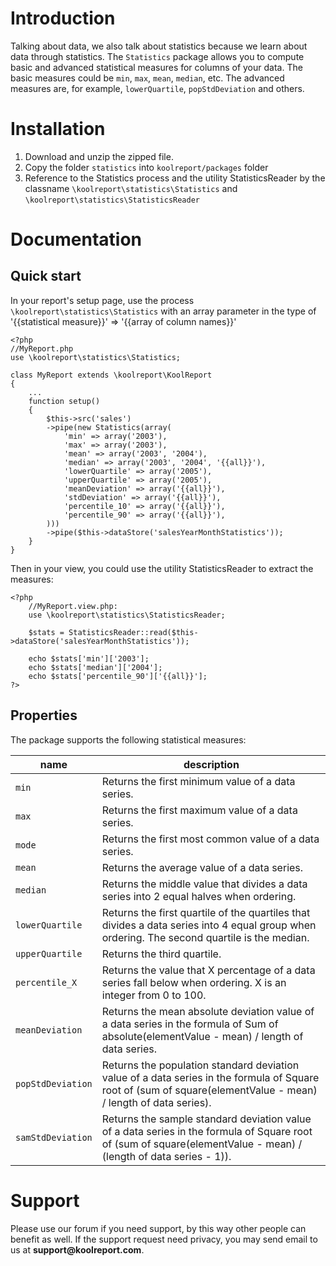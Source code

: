 # Introduction

Talking about data, we also talk about statistics because we learn about data through statistics. The `Statistics` package allows you to compute basic and advanced statistical measures for columns of your data. The basic measures could be `min`, `max`, `mean`, `median`, etc. The advanced measures are, for example, `lowerQuartile`, `popStdDeviation` and others.

# Installation

1. Download and unzip the zipped file.
2. Copy the folder `statistics` into `koolreport/packages` folder
3. Reference to the Statistics process and the utility StatisticsReader by the classname `\koolreport\statistics\Statistics` and `\koolreport\statistics\StatisticsReader`


# Documentation

## Quick start

In your report's setup page, use the process `\koolreport\statistics\Statistics` with an array parameter in the type of '{{statistical measure}}' => '{{array of column names}}'

```
<?php
//MyReport.php
use \koolreport\statistics\Statistics;

class MyReport extends \koolreport\KoolReport
{
    ...
    function setup()
    {
        $this->src('sales')
        ->pipe(new Statistics(array(
            'min' => array('2003'),
            'max' => array('2003'),
            'mean' => array('2003', '2004'),
            'median' => array('2003', '2004', '{{all}}'),
            'lowerQuartile' => array('2005'),
            'upperQuartile' => array('2005'),
            'meanDeviation' => array('{{all}}'),
            'stdDeviation' => array('{{all}}'),
            'percentile_10' => array('{{all}}'),
            'percentile_90' => array('{{all}}'),
        )))
        ->pipe($this->dataStore('salesYearMonthStatistics'));
    }
}
```

Then in your view, you could use the utility StatisticsReader to extract the measures:


```
<?php
    //MyReport.view.php:
    use \koolreport\statistics\StatisticsReader;
    
    $stats = StatisticsReader::read($this->dataStore('salesYearMonthStatistics'));

    echo $stats['min']['2003'];
    echo $stats['median']['2004'];
    echo $stats['percentile_90']['{{all}}'];
?>
```

## Properties

The package supports the following statistical measures:

|name|description|
|---|---|
|`min`|Returns the first minimum value of a data series.|
|`max`|Returns the first maximum value of a data series.|
|`mode`|Returns the first most common value of a data series.|
|`mean`|Returns the average value of a data series.|
|`median`|Returns the middle value that divides a data series into 2 equal halves when ordering.|
|`lowerQuartile`|Returns the first quartile of the quartiles that divides a data series into 4 equal group when ordering. The second quartile is the median.|
|`upperQuartile`|Returns the third quartile.|
|`percentile_X`|Returns the value that X percentage of a data series fall below when ordering. X is an integer from 0 to 100.|
|`meanDeviation`|Returns the mean absolute deviation value of a data series in the formula of Sum of absolute(elementValue - mean) / length of data series.|
|`popStdDeviation`|Returns the population standard deviation value of a data series in the formula of Square root of (sum of square(elementValue - mean) / length of data series).|
|`samStdDeviation`|Returns the sample standard deviation value of a data series in the formula of Square root of (sum of square(elementValue - mean) / (length of data series - 1)).|


# Support

Please use our forum if you need support, by this way other people can benefit as well. If the support request need privacy, you may send email to us at __support@koolreport.com__.